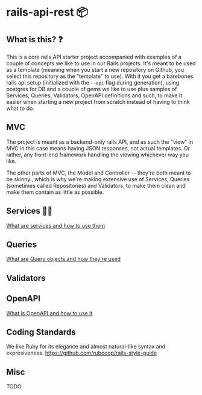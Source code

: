 # rails-api-rest 📦

## What is this? ❓
This is a core rails API starter project accompanied with examples of a couple of concepts we like to use in our Rails projects. It's meant to be used as a template (meaning when you start a new repository on Github, you select this repository as the "template" to use). With it you get a barebones rails api setup (initialized with the `--api` flag during generation), using postgres for DB and a couple of gems we like to use plus samples of Services, Queries, Validators, OpenAPI definitions and such, to make it easier when starting a new project from scratch instead of having to think what to do.

## MVC
The project is meant as a backend-only rails API, and as such the "view" in MVC in this case means having JSON responses, not actual templates. Or rather, any front-end framework handling the viewing whichever way you like.

The other parts of MVC, the Model and Controller -- they're both meant to be skinny., which is why we're making extensive use of Services, Queries (sometimes called Repositories) and Validators, to make them clean and make them contain as little as possible.

## Services 👨‍🔧
[What are services and how to use them](/app/services/README.md)

## Queries
[What are Query objects and how they're used](/app/services/core/queries/README.md)

## Validators

## OpenAPI
[What is OpenAPI and how to use it](/openapi/README.md)

## Coding Standards
We like Ruby for its elegance and almost natural-like syntax and expresiveness.
https://github.com/rubocop/rails-style-guide


## Misc
TODO
